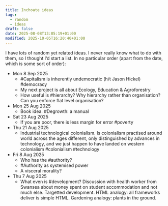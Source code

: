 ```yaml
---
title: Inchoate ideas
tags:
  - random
  - ideas
draft: false
date: 2025-08-08T13:05:19+01:00
modified: 2025-10-05T16:20:40+01:00
---
```

I have lots of random yet related ideas. I never really know what to do with them, so I thought I‘d start a list. In no particular order (apart from the date, which is some sort of order):
- Mon  8 Sep 2025
	- #Capitalism is inherently undemocratic (h/t Jason Hickel) #democracy
	- My next project is all about Ecology, Education & Agroforestry
	- How useful is #hierarchy? Why hierarchy rather than organisation? Can you enforce flat level organisation?
- Mon 25 Aug 2025
	- Book idea. #Degrowth: a manual
- Sat 23 Aug 2025
	- If you are poor, there is less margin for error #poverty
- Thu 21 Aug 2025
	- Industrial technological colonialism. Is colonialism practised around world across the ages different, only distinguished by advances in technology, and we just happen to have landed on western colonialism #colonialism #technology
- Fri 8 Aug 2025
	- Who has the #authority?
	- #Authority as systemised power
	- A visceral morality?
- Thu 7 Aug 2025
	- What even is #development? Discussion with health worker from Swansea about money spent on student accommodation and not much else. Targetted development. HTML analogy: all frameworks deliver is simple HTML. Gardening analogy: plants in the ground.
